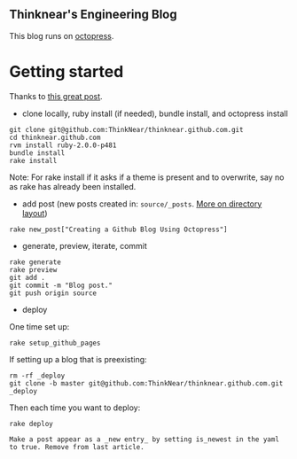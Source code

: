 ## Thinknear's Engineering Blog

This blog runs on [octopress](http://octopress.org/).

# Getting started

Thanks to [this great post](http://www.tomordonez.com/blog/2012/06/04/creating-a-github-blog-using-octopress/).

* clone locally, ruby install (if needed), bundle install, and octopress install
```shell
git clone git@github.com:ThinkNear/thinknear.github.com.git
cd thinknear.github.com
rvm install ruby-2.0.0-p481
bundle install
rake install
```
Note: For rake install if it asks if a theme is present and to overwrite, say no as rake has already been installed.
* add post (new posts created in: `source/_posts`. [More on directory layout](http://stackoverflow.com/questions/12328828/directory-structure-of-octopress))
```shell
rake new_post["Creating a Github Blog Using Octopress"]
```
* generate, preview, iterate, commit
```shell
rake generate
rake preview
git add .
git commit -m "Blog post."
git push origin source
```
* deploy

One time set up:

```shell
rake setup_github_pages
```

If setting up a blog that is preexisting:

```shell
rm -rf _deploy
git clone -b master git@github.com:ThinkNear/thinknear.github.com.git _deploy
```

Then each time you want to deploy:

```shell
rake deploy
```


```How Tos
Make a post appear as a _new entry_ by setting is_newest in the yaml to true. Remove from last article.
